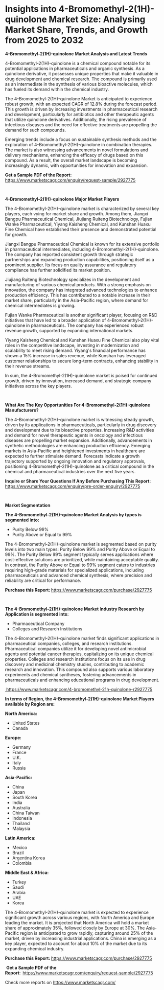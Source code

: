 <p><h1>Insights into 4-Bromomethyl-2(1H)-quinolone Market Size: Analysing Market Share, Trends, and Growth from 2025 to 2032</h1></p><p><strong>4-Bromomethyl-2(1H)-quinolone Market Analysis and Latest Trends</strong></p>
<p><p>4-Bromomethyl-2(1H)-quinolone is a chemical compound notable for its potential applications in pharmaceuticals and organic synthesis. As a quinolone derivative, it possesses unique properties that make it valuable in drug development and chemical research. The compound is primarily used as an intermediate in the synthesis of various bioactive molecules, which has fueled its demand within the chemical industry.</p><p>The 4-Bromomethyl-2(1H)-quinolone Market is anticipated to experience robust growth, with an expected CAGR of 12.8% during the forecast period. This growth is driven by increasing investments in pharmaceutical research and development, particularly for antibiotics and other therapeutic agents that utilize quinolone derivatives. Additionally, the rising prevalence of infectious diseases and the need for effective treatments are propelling the demand for such compounds.</p><p>Emerging trends include a focus on sustainable synthesis methods and the exploration of 4-Bromomethyl-2(1H)-quinolone in combination therapies. The market is also witnessing advancements in novel formulations and delivery mechanisms, enhancing the efficacy of drugs based on this compound. As a result, the overall market landscape is becoming increasingly dynamic, with opportunities for innovation and expansion.</p></p>
<p><strong>Get a Sample PDF of the Report:&nbsp;</strong> <a href="https://www.marketscagr.com/enquiry/request-sample/2927775?utm_campaign=2866&utm_medium=2&utm_source=Github&utm_content=ia&utm_term=12032025&utm_id=4-bromomethyl-21h-quinolone">https://www.marketscagr.com/enquiry/request-sample/2927775</a></p>
<p>&nbsp;</p>
<p><strong>4-Bromomethyl-2(1H)-quinolone Major Market Players</strong></p>
<p><p>The 4-Bromomethyl-2(1H)-quinolone market is characterized by several key players, each vying for market share and growth. Among them, Jiangxi Bangpu Pharmaceutical Chemical, Jiujiang Ruiteng Biotechnology, Fujian Wanke Pharmaceutical, Yiyang Kaisheng Chemical, and Kunshan Huaxu Fine Chemical have established their presence and demonstrated potential for growth.</p><p>Jiangxi Bangpu Pharmaceutical Chemical is known for its extensive portfolio in pharmaceutical intermediates, including 4-Bromomethyl-2(1H)-quinolone. The company has reported consistent growth through strategic partnerships and expanding production capabilities, positioning itself as a prominent supplier. Its focus on quality assurance and regulatory compliance has further solidified its market position.</p><p>Jiujiang Ruiteng Biotechnology specializes in the development and manufacturing of various chemical products. With a strong emphasis on innovation, the company has integrated advanced technologies to enhance production efficiency. This has contributed to a notable increase in their market share, particularly in the Asia-Pacific region, where demand for chemical intermediates is growing.</p><p>Fujian Wanke Pharmaceutical is another significant player, focusing on R&D initiatives that have led to a broader application of 4-Bromomethyl-2(1H)-quinolone in pharmaceuticals. The company has experienced robust revenue growth, supported by expanding international markets.</p><p>Yiyang Kaisheng Chemical and Kunshan Huaxu Fine Chemical also play vital roles in the competitive landscape, investing in modernization and scalability to meet rising demand. Yiyang's financial performance has shown a 15% increase in sales revenue, while Kunshan has leveraged customer relationships to secure long-term contracts, enhancing stability in their revenue streams.</p><p>In sum, the 4-Bromomethyl-2(1H)-quinolone market is poised for continued growth, driven by innovation, increased demand, and strategic company initiatives across the key players.</p></p>
<p>&nbsp;</p>
<p><strong>What Are The Key Opportunities For 4-Bromomethyl-2(1H)-quinolone Manufacturers?</strong></p>
<p><p>The 4-Bromomethyl-2(1H)-quinolone market is witnessing steady growth, driven by its applications in pharmaceuticals, particularly in drug discovery and development due to its bioactive properties. Increasing R&D activities and demand for novel therapeutic agents in oncology and infectious diseases are propelling market expansion. Additionally, advancements in synthetic methodologies are enhancing production efficiency. Emerging markets in Asia-Pacific and heightened investments in healthcare are expected to further stimulate demand. Forecasts indicate a growth trajectory supported by ongoing innovation and regulatory approvals, positioning 4-Bromomethyl-2(1H)-quinolone as a critical compound in the chemical and pharmaceutical industries over the next five years.</p></p>
<p><strong>Inquire or Share Your Questions If Any Before Purchasing This Report:</strong> <a href="https://www.marketscagr.com/enquiry/pre-order-enquiry/2927775?utm_campaign=2866&utm_medium=2&utm_source=Github&utm_content=ia&utm_term=12032025&utm_id=4-bromomethyl-21h-quinolone">https://www.marketscagr.com/enquiry/pre-order-enquiry/2927775</a></p>
<p>&nbsp;</p>
<p><strong>Market Segmentation</strong></p>
<p><strong>The 4-Bromomethyl-2(1H)-quinolone Market Analysis by types is segmented into:</strong></p>
<p><ul><li>Purity Below 99%</li><li>Purity Above or Equal to 99%</li></ul></p>
<p><p>The 4-Bromomethyl-2(1H)-quinolone market is segmented based on purity levels into two main types: Purity Below 99% and Purity Above or Equal to 99%. The Purity Below 99% segment typically serves applications where cost-effective solutions are prioritized, while maintaining acceptable quality. In contrast, the Purity Above or Equal to 99% segment caters to industries requiring high-grade materials for specialized applications, including pharmaceuticals and advanced chemical synthesis, where precision and reliability are critical for performance.</p></p>
<p><strong>Purchase this Report:&nbsp;</strong><a href="https://www.marketscagr.com/purchase/2927775?utm_campaign=2866&utm_medium=2&utm_source=Github&utm_content=ia&utm_term=12032025&utm_id=4-bromomethyl-21h-quinolone">https://www.marketscagr.com/purchase/2927775</a></p>
<p>&nbsp;</p>
<p><strong>The 4-Bromomethyl-2(1H)-quinolone Market Industry Research by Application is segmented into:</strong></p>
<p><ul><li>Pharmaceutical Company</li><li>Colleges and Research Institutions</li></ul></p>
<p><p>The 4-Bromomethyl-2(1H)-quinolone market finds significant applications in pharmaceutical companies, colleges, and research institutions. Pharmaceutical companies utilize it for developing novel antimicrobial agents and potential cancer therapies, capitalizing on its unique chemical properties. Colleges and research institutions focus on its use in drug discovery and medicinal chemistry studies, contributing to academic research and innovation. This compound also supports various laboratory experiments and chemical syntheses, fostering advancements in pharmaceuticals and enhancing educational programs in drug development.</p></p>
<p><a href="https://www.marketscagr.com/4-bromomethyl-21h-quinolone-r2927775?utm_campaign=2866&utm_medium=2&utm_source=Github&utm_content=ia&utm_term=12032025&utm_id=4-bromomethyl-21h-quinolone">&nbsp;https://www.marketscagr.com/4-bromomethyl-21h-quinolone-r2927775</a></p>
<p><strong>In terms of Region, the 4-Bromomethyl-2(1H)-quinolone Market Players available by Region are:</strong></p>
<p>
    <p> <strong> North America: </strong>
        <ul>
            <li>United States</li>
            <li>Canada</li>
        </ul>
        </p> 
    <p> <strong> Europe: </strong>
        <ul>
            <li>Germany</li>
            <li>France</li>
            <li>U.K.</li>
            <li>Italy</li>
            <li>Russia</li>
        </ul>
        </p> 
    <p> <strong> Asia-Pacific: </strong>
        <ul>
            <li>China</li>
            <li>Japan</li>
            <li>South Korea</li>
            <li>India</li>
            <li>Australia</li>
            <li>China Taiwan</li>
            <li>Indonesia</li>
            <li>Thailand</li>
            <li>Malaysia</li>
        </ul>
        </p> 
    <p> <strong> Latin America: </strong>
        <ul>
            <li>Mexico</li>
            <li>Brazil</li>
            <li>Argentina Korea</li>
            <li>Colombia</li>
        </ul>
        </p> 
    <p> <strong> Middle East & Africa: </strong>
        <ul>
            <li>Turkey</li>
            <li>Saudi</li>
            <li>Arabia</li>
            <li>UAE</li>
            <li>Korea</li>
        </ul>
    </p>
    </p>
<p><p>The 4-Bromomethyl-2(1H)-quinolone market is expected to experience significant growth across various regions, with North America and Europe leading the market. It is projected that North America will hold a market share of approximately 35%, followed closely by Europe at 30%. The Asia-Pacific region is anticipated to grow rapidly, capturing around 25% of the market, driven by increasing industrial applications. China is emerging as a key player, expected to account for about 10% of the market due to its expanding chemical industry.</p></p>
<p><strong>Purchase this Report: </strong><a href="https://www.marketscagr.com/purchase/2927775?utm_campaign=2866&utm_medium=2&utm_source=Github&utm_content=ia&utm_term=12032025&utm_id=4-bromomethyl-21h-quinolone">https://www.marketscagr.com/purchase/2927775</a></p>
<p>&nbsp;<strong>Get a Sample PDF of the Report:&nbsp;&nbsp;</strong><a href="https://www.marketscagr.com/enquiry/request-sample/2927775?utm_campaign=2866&utm_medium=2&utm_source=Github&utm_content=ia&utm_term=12032025&utm_id=4-bromomethyl-21h-quinolone">https://www.marketscagr.com/enquiry/request-sample/2927775</a></p>
<p><strong></strong></p>
<p>Check more reports on <a href="https://www.marketscagr.com/?utm_campaign=2866&utm_medium=2&utm_source=Github&utm_content=ia&utm_term=12032025&utm_id=4-bromomethyl-21h-quinolone">https://www.marketscagr.com/</a></p>
